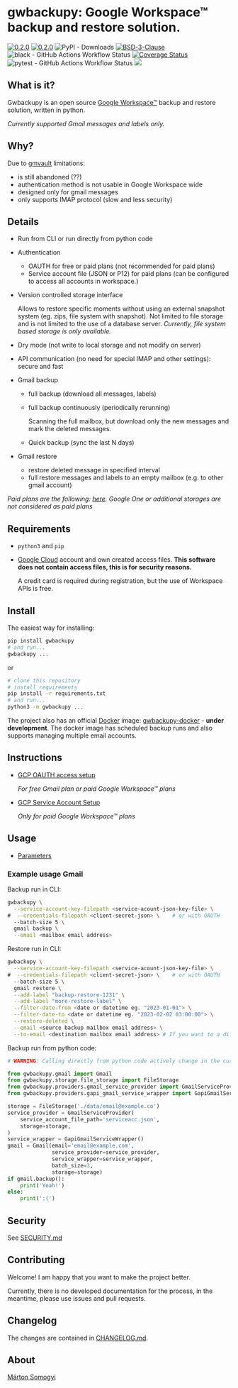 # gwbackupy: Google Workspace™ backup and restore solution.

[![0.2.0](https://img.shields.io/github/v/release/smartondev/gwbackupy)](https://github.com/smartondev/gwbackupy/releases)
[![0.2.0](https://img.shields.io/pypi/v/gwbackupy)](https://pypi.org/project/gwbackupy/)
![PyPI - Downloads](https://img.shields.io/pypi/dm/gwbackupy)
[![BSD-3-Clause](https://img.shields.io/github/license/smartondev/gwbackupy)](LICENSE)
![black - GitHub Actions Workflow Status](https://img.shields.io/github/actions/workflow/status/smartondev/gwbackupy/black.yml?label=black)
[![Coverage Status](https://img.shields.io/coverallsCoverage/github/smartondev/gwbackupy)](https://coveralls.io/github/smartondev/gwbackupy?branch=main)
![pytest - GitHub Actions Workflow Status](https://img.shields.io/github/actions/workflow/status/smartondev/gwbackupy/pytest.yml?label=pytest)
[![](https://img.shields.io/github/actions/workflow/status/smartondev/gwbackupy/publish-pypi.yml?label=publish-pypi)](https://github.com/smartondev/gwbackupy/actions/workflows/publish-pypi.yml)

## What is it?

Gwbackupy is an open source [Google Workspace™](https://workspace.google.com/) backup and restore solution, written in
python.

*Currently supported Gmail messages and labels only.*

## Why?

Due to [gmvault](https://github.com/gaubert/gmvault) limitations:

- is still abandoned (??)
- authentication method is not usable in Google Workspace wide
- designed only for gmail messages
- only supports IMAP protocol (slow and less security)

## Details

- Run from CLI or run directly from python code
- Authentication
    - OAUTH for free or paid plans (not recommended for paid plans)
    - Service account file (JSON or P12) for paid plans (can be configured to access all accounts in workspace.)
- Version controlled storage interface

  Allows to restore specific moments without using an external snapshot system (eg. zips, file system with snapshot).
  Not limited to file storage and is not limited to the use of a database server.
  *Currently, file system based storage is only available.*
- Dry mode (not write to local storage and not modify on server)
- API communication (no need for special IMAP and other settings): secure and fast
- Gmail backup
    - full backup (download all messages, labels)
    - full backup continuously (periodically rerunning)

      Scanning the full mailbox, but download only the new messages and mark the deleted messages.
    - Quick backup (sync the last N days)
- Gmail restore
    - restore deleted message in specified interval
    - full restore messages and labels to an empty mailbox (e.g. to other gmail account)

*Paid plans are the following: [here](https://workspace.google.com/intl/en/pricing.html). Google One or additional
storages are not considered as paid plans*

## Requirements

- `python3` and `pip`
- [Google Cloud](https://cloud.google.com/) account and own created access files.
  **This software does not contain access files, this is for security reasons.**

  A credit card is required during registration, but the use of Workspace APIs is free.

## Install

The easiest way for installing:

```bash
pip install gwbackupy
# and run...
gwbackupy ...
```

or

```bash
# clone this repository
# install requirements
pip install -r requirements.txt
# and run...
python3 -m gwbackupy ...
```

The project also has an official [Docker](https://www.docker.com/) image: 
[gwbackupy-docker](https://github.com/smartondev/gwbackupy-docker) - **under development**.
The docker image has scheduled backup runs and also supports managing multiple email accounts.

## Instructions

- [GCP OAUTH access setup](docs/oauth-setup.md)

  *For free Gmail plan or paid Google Workspace™ plans*
- [GCP Service Account Setup](docs/service-account-setup.md)

  *Only for paid Google Workspace™ plans*

## Usage

- [Parameters](docs/cli-parameters.md)

### Example usage Gmail

Backup run in CLI:

```bash
gwbackupy \
  --service-account-key-filepath <service-acount-json-key-file> \
#  --credentials-filepath <client-secret-json> \    # or with OAUTH
  --batch-size 5 \
  gmail backup \
  --email <mailbox email address>
```

Restore run in CLI:

```bash
gwbackupy \
  --service-account-key-filepath <service-acount-json-key-file> \
#  --credentials-filepath <client-secret-json> \    # or with OAUTH
  --batch-size 5 \
  gmail restore \
  --add-label "backup-restore-1231" \
  --add-label "more-restore-label" \
  --filter-date-from <date or datetime eg. "2023-01-01"> \
  --filter-date-to <date or datetime eg. "2023-02-02 03:00:00"> \
  --restore-deleted \
  --email <source backup mailbox email address> \
  --to-email <destination mailbox email address> # If you want to a different destination account
```

Backup run from python code:

```python
# WARNING: Calling directly from python code actively change in the current state of development.

from gwbackupy.gmail import Gmail
from gwbackupy.storage.file_storage import FileStorage
from gwbackupy.providers.gmail_service_provider import GmailServiceProvider
from gwbackupy.providers.gapi_gmail_service_wrapper import GapiGmailServiceWrapper

storage = FileStorage('./data/email@example.co')
service_provider = GmailServiceProvider(
    service_account_file_path='serviceacc.json',
    storage=storage,
)
service_wrapper = GapiGmailServiceWrapper()
gmail = Gmail(email='email@example.com',
              service_provider=service_provider,
              service_wrapper=service_wrapper,
              batch_size=3,
              storage=storage)
if gmail.backup():
    print('Yeah!')
else:
    print(':(')
```

## Security

See [SECURITY.md](SECURITY.md)

## Contributing

Welcome! I am happy that you want to make the project better.

Currently, there is no developed documentation for the process, in the meantime, please use issues and pull requests.

## Changelog

The changes are contained in [CHANGELOG.md](CHANGELOG.md).

## About

[Márton Somogyi](https://github.com/Kamarton)
